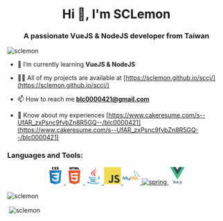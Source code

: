 <h1 align="center">Hi 👋, I'm SCLemon</h1>
<h3 align="center">A passionate VueJS & NodeJS developer from Taiwan</h3>

<p align="left"> <img src="https://komarev.com/ghpvc/?username=sclemon&label=Profile%20views&color=0e75b6&style=flat" alt="sclemon" /> </p>

- 🌱 I’m currently learning **VueJS & NodeJS**

- 👨‍💻 All of my projects are available at [https://sclemon.github.io/sccj/](https://sclemon.github.io/sccj/)

- 📫 How to reach me **blc0000421@gmail.com**

- 📄 Know about my experiences [https://www.cakeresume.com/s--UfAR_zxPsnc9fvbZn8R5GQ--/blc0000421](https://www.cakeresume.com/s--UfAR_zxPsnc9fvbZn8R5GQ--/blc0000421)

<h3 align="left">Languages and Tools:</h3>
<p align="center"> 
  <a href="https://www.w3schools.com/css/" target="_blank" rel="noreferrer" > 
  <img src="https://raw.githubusercontent.com/devicons/devicon/master/icons/css3/css3-original-wordmark.svg" alt="css3" width="40" height="40"/> </a> 
  <a href="https://www.w3.org/html/" target="_blank" rel="noreferrer"> 
    <img src="https://raw.githubusercontent.com/devicons/devicon/master/icons/html5/html5-original-wordmark.svg" alt="html5" width="40" height="40"/> </a> 
  <a href="https://www.java.com" target="_blank" rel="noreferrer"> 
    <img src="https://raw.githubusercontent.com/devicons/devicon/master/icons/java/java-original.svg" alt="java" width="40" height="40"/> </a> 
  <a href="https://developer.mozilla.org/en-US/docs/Web/JavaScript" target="_blank" rel="noreferrer"> 
    <img src="https://raw.githubusercontent.com/devicons/devicon/master/icons/javascript/javascript-original.svg" alt="javascript" width="40" height="40"/>   </a> 
  <a href="https://www.mysql.com/" target="_blank" rel="noreferrer"> 
    <img src="https://raw.githubusercontent.com/devicons/devicon/master/icons/mysql/mysql-original-wordmark.svg" alt="mysql" width="40" height="40"/> </a>   <a href="https://spring.io/" target="_blank" rel="noreferrer"> 
    <img src="https://www.vectorlogo.zone/logos/springio/springio-icon.svg" alt="spring" width="40" height="40"/> </a> 
  <a href="https://vuejs.org/" target="_blank" rel="noreferrer"> 
    <img src="https://raw.githubusercontent.com/devicons/devicon/master/icons/vuejs/vuejs-original-wordmark.svg" alt="vuejs" width="40" height="40"/> </a> </p>

<p><img align="center" src="https://github-readme-stats.vercel.app/api/top-langs?username=sclemon&show_icons=true&locale=en&layout=compact" alt="sclemon" /></p>

<p>&nbsp;<img align="center" src="https://github-readme-stats.vercel.app/api?username=sclemon&show_icons=true&locale=en" alt="sclemon" /></p>
